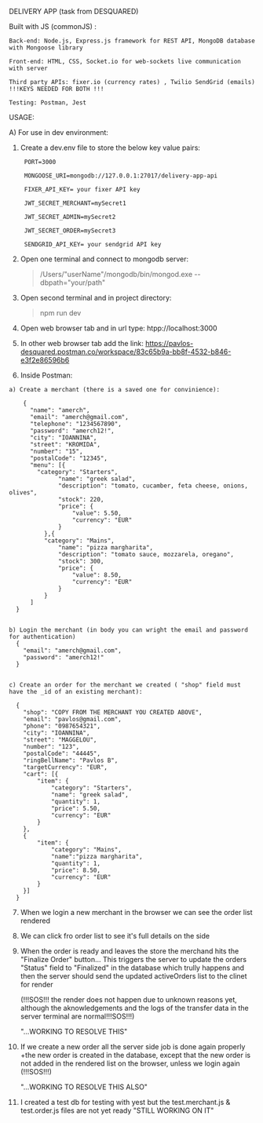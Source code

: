 
DELIVERY APP (task from DESQUARED)

Built with JS (commonJS) : 

    Back-end: Node.js, Express.js framework for REST API, MongoDB database with Mongoose library
    
    Front-end: HTML, CSS, Socket.io for web-sockets live communication with server
    
    Third party APIs: fixer.io (currency rates) , Twilio SendGrid (emails) !!!KEYS NEEDED FOR BOTH !!!
    
    Testing: Postman, Jest
    

USAGE:

A) For use in dev environment:
  1) Create a dev.env file to store the below key value pairs:

          PORT=3000
     
          MONGOOSE_URI=mongodb://127.0.0.1:27017/delivery-app-api
     
          FIXER_API_KEY= your fixer API key
     
          JWT_SECRET_MERCHANT=mySecret1
     
          JWT_SECRET_ADMIN=mySecret2
     
          JWT_SECRET_ORDER=mySecret3
     
          SENDGRID_API_KEY= your sendgrid API key
    

  
  3) Open one terminal and connect to mongodb server:
     > /Users/"userName"/mongodb/bin/mongod.exe --dbpath="your/path"



  4) Open second terminal and in project directory:
     > npm run dev


     
  5) Open web browser tab and in url type:
     htpp://localhost:3000

     

  6) In other web browser tab add the link:
     https://pavlos-desquared.postman.co/workspace/83c65b9a-bb8f-4532-b846-e3f2e86596b6

     

  7) Inside Postman:


    a) Create a merchant (there is a saved one for convinience):
    
        {
          "name": "amerch",
          "email": "amerch@gmail.com",
          "telephone": "1234567890",
          "password": "amerch12!",
          "city": "IOANNINA",
          "street": "KROMIDA",
          "number": "15",
          "postalCode": "12345",
          "menu": [{
            "category": "Starters",
                  "name": "greek salad",
                  "description": "tomato, cucamber, feta cheese, onions, olives",
                  "stock": 220,
                  "price": {
                      "value": 5.50,
                      "currency": "EUR"
                  }
              },{
              "category": "Mains",
                  "name": "pizza margharita",
                  "description": "tomato sauce, mozzarela, oregano",
                  "stock": 300,
                  "price": {
                      "value": 8.50,
                      "currency": "EUR"
                  }
              }
          ]
      }

     
    b) Login the merchant (in body you can wright the email and password for authentication)
      {
        "email": "amerch@gmail.com",
        "password": "amerch12!"
      }

     
    c) Create an order for the merchant we created ( "shop" field must have the _id of an existing merchant):
    
      {
        "shop": "COPY FROM THE MERCHANT YOU CREATED ABOVE",
        "email": "pavlos@gmail.com",
        "phone": "0987654321",
        "city": "IOANNINA",
        "street": "MAGGELOU",
        "number": "123",
        "postalCode": "44445",
        "ringBellName": "Pavlos B",
        "targetCurrency": "EUR",
        "cart": [{
            "item": {
                "category": "Starters",
                "name": "greek salad",
                "quantity": 1,
                "price": 5.50,
                "currency": "EUR"
            }
        },
        {
            "item": {
                "category": "Mains",
                "name":"pizza margharita",
                "quantity": 1,
                "price": 8.50,
                "currency": "EUR"
            }
        }]
      }


7) When we login a new merchant in the browser we can see the order list rendered


   
8) We can click fro order list to see it's full details on the side


      
10) When the order is ready and leaves the store the merchand hits the "Finalize Order" button...
   This triggers the server to update the orders "Status" field to "Finalized" in the database which trully happens
   and then the server should send the updated activeOrders list to the clinet for render
        
     (!!!SOS!!! the render does not happen due to unknown reasons yet,
     although the aknowledgements and the logs of the transfer data in the server terminal are normal!!!SOS!!!)

     "...WORKING TO RESOLVE THIS"

   
        
11) If we create a new order all the server side job is done again properly +the new order is
    created in the database, except that the new order is not added in the rendered list on the browser,
    unless we login again (!!!SOS!!!)

    "...WORKING TO RESOLVE THIS ALSO"

    

13) I created a test db for testing with yest but the test.merchant.js & test.order.js files are not yet ready
    "STILL WORKING ON IT"
